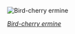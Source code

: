 
![Bird-cherry ermine](https://upload.wikimedia.org/wikipedia/commons/thumb/5/50/Bird-cherry_ermine_moth_%28Yponomeuta_evonymella%29_caterpillars.jpg/600px-Bird-cherry_ermine_moth_%28Yponomeuta_evonymella%29_caterpillars.jpg)

*[Bird-cherry ermine](https://wikipedia.org/wiki/File:Bird-cherry_ermine_moth_(Yponomeuta_evonymella)_caterpillars.jpg)*
